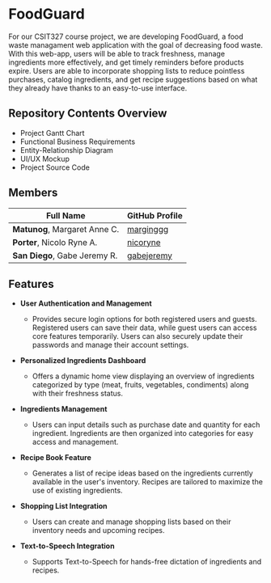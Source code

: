# FoodGuard
For our CSIT327 course project, we are developing FoodGuard, a food waste managament web application with the goal of decreasing food waste. With this web-app, users will be able to track freshness, manage ingredients more effectively, and get timely reminders before products expire. Users are able to incorporate shopping lists to reduce pointless purchases, catalog ingredients, and get recipe suggestions based on what they already have thanks to an easy-to-use interface.

## Repository Contents Overview
- Project Gantt Chart
- Functional Business Requirements
- Entity-Relationship Diagram
- UI/UX Mockup
- Project Source Code
  
## Members
| Full Name | GitHub Profile |
| --------- | -------------- |
| **Matunog**, Margaret Anne C. | [marginggg](https://github.com/margamatunog) |
| **Porter**, Nicolo Ryne A. | [nicoryne](https://github.com/nicoryne) |
| **San Diego**, Gabe Jeremy R. | [gabejeremy](https://github.com/gabejeremy) |

## Features
- **User Authentication and Management**
  
  - Provides secure login options for both registered users and guests. Registered users can save their data, while guest users can access core features temporarily. Users can also securely update their passwords and manage their account settings.
    
- **Personalized Ingredients Dashboard**
  
   - Offers a dynamic home view displaying an overview of ingredients categorized by type (meat, fruits, vegetables, condiments) along with their freshness status.
     
- **Ingredients Management**
  
   - Users can input details such as purchase date and quantity for each ingredient. Ingredients are then organized into categories for easy access and management.
     
- **Recipe Book Feature**
  
   - Generates a list of recipe ideas based on the ingredients currently available in the user's inventory. Recipes are tailored to maximize the use of existing ingredients.
     
- **Shopping List Integration**
  
   - Users can create and manage shopping lists based on their inventory needs and upcoming recipes.
     
- **Text-to-Speech Integration**
  
   - Supports Text-to-Speech for hands-free dictation of ingredients and recipes.

